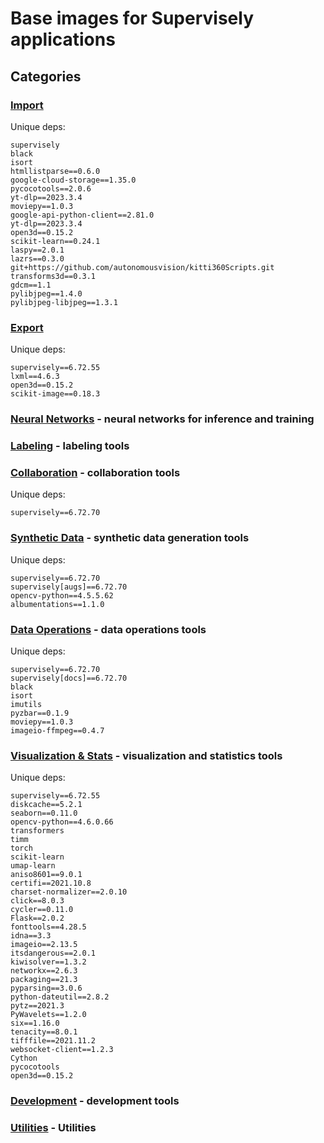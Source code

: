 # Base images for Supervisely applications

## Categories

### [**Import**](./images/import/Dockerfile)

Unique deps:

```text
supervisely
black
isort
htmllistparse==0.6.0
google-cloud-storage==1.35.0
pycocotools==2.0.6
yt-dlp==2023.3.4
moviepy==1.0.3
google-api-python-client==2.81.0
yt-dlp==2023.3.4
open3d==0.15.2
scikit-learn==0.24.1
laspy==2.0.1
lazrs==0.3.0
git+https://github.com/autonomousvision/kitti360Scripts.git
transforms3d==0.3.1
gdcm==1.1
pylibjpeg==1.4.0
pylibjpeg-libjpeg==1.3.1
```

### [**Export**](./images/export/Dockerfile)

Unique deps:

```text
supervisely==6.72.55
lxml==4.6.3
open3d==0.15.2
scikit-image==0.18.3
```

### [**Neural Networks**](./images/neural-networks/Dockerfile) - neural networks for inference and training
### [**Labeling**](./images/neural-networks/Dockerfile) - labeling tools
### [**Collaboration**](./images/neural-networks/Dockerfile) - collaboration tools

Unique deps:

```text
supervisely==6.72.70
```

### [**Synthetic Data**](./images/synthetic-data/Dockerfile) - synthetic data generation tools

Unique deps:

```text
supervisely==6.72.70
supervisely[augs]==6.72.70
opencv-python==4.5.5.62
albumentations==1.1.0
```

### [**Data Operations**](./images/data-operations/Dockerfile) - data operations tools

Unique deps:

```text
supervisely==6.72.70
supervisely[docs]==6.72.70
black
isort
imutils
pyzbar==0.1.9
moviepy==1.0.3
imageio-ffmpeg==0.4.7
``````
### [**Visualization & Stats**](./images/visualization-stats/Dockerfile) - visualization and statistics tools

Unique deps:

```text
supervisely==6.72.55
diskcache==5.2.1
seaborn==0.11.0
opencv-python==4.6.0.66
transformers
timm
torch
scikit-learn
umap-learn
aniso8601==9.0.1
certifi==2021.10.8
charset-normalizer==2.0.10
click==8.0.3
cycler==0.11.0
Flask==2.0.2
fonttools==4.28.5
idna==3.3
imageio==2.13.5
itsdangerous==2.0.1
kiwisolver==1.3.2
networkx==2.6.3
packaging==21.3
pyparsing==3.0.6
python-dateutil==2.8.2
pytz==2021.3
PyWavelets==1.2.0
six==1.16.0
tenacity==8.0.1
tifffile==2021.11.2
websocket-client==1.2.3
Cython
pycocotools
open3d==0.15.2
```

### [**Development**](./images/development/Dockerfile) - development tools
### [**Utilities**](./images/utils/Dockerfile) - Utilities
